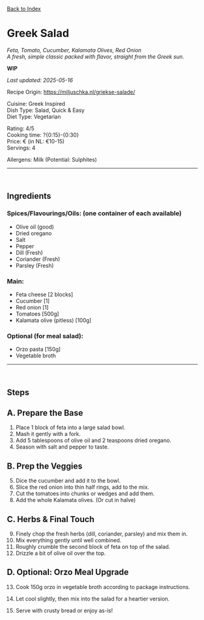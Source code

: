 [Back to Index](/index.md)

# Greek Salad
*Feta, Tomato, Cucumber, Kalamata Olives, Red Onion*  
*A fresh, simple classic packed with flavor, straight from the Greek sun.*

**WIP**

*Last updated: 2025-05-16*

Recipe Origin: https://miljuschka.nl/griekse-salade/

Cuisine: Greek Inspired  
Dish Type: Salad, Quick & Easy  
Diet Type: Vegetarian

Rating: 4/5  
Cooking time: ?{0:15}-{0:30}  
Price: € (in NL: €10-15)   
Servings: 4   

Allergens: Milk (Potential: Sulphites)
<!-- {insert: Gluten, Crustaceans/Shellfish, Milk/Lactose, Egg, Fish, Peanuts, Tree nuts, Soy, Sesame, Mustard, Celery, Lupin, Sulphites, Molluscs, Citric acid} -->

-------------------------------------------------------------
<div style="page-break-after: always; visibility: hidden"> \pagebreak </div>


## Ingredients
### Spices/Flavourings/Oils: (one container of each available)
- Olive oil (good)
- Dried oregano 
- Salt
- Pepper
- Dill (Fresh)
- Coriander (Fresh) 
- Parsley (Fresh) 

### Main:
- Feta cheese [2 blocks]
- Cucumber [1]
- Red onion [1]
- Tomatoes [500g]
- Kalamata olive (pitless) [100g]

### Optional (for meal salad):
- Orzo pasta [150g]
- Vegetable broth


-------------------------------------------------------------
<div style="page-break-after: always; visibility: hidden"> \pagebreak </div>

## Steps

## A. Prepare the Base
1. Place 1 block of feta into a large salad bowl.
2. Mash it gently with a fork.
3. Add 5 tablespoons of olive oil and 2 teaspoons dried oregano.
4. Season with salt and pepper to taste.

## B. Prep the Veggies
5. Dice the cucumber and add it to the bowl.
6. Slice the red onion into thin half rings, add to the mix.
7. Cut the tomatoes into chunks or wedges and add them.
8. Add the whole Kalamata olives. (Or cut in halve)

## C. Herbs & Final Touch
9. Finely chop the fresh herbs (dill, coriander, parsley) and mix them in.
10. Mix everything gently until well combined.
11. Roughly crumble the second block of feta on top of the salad.
12. Drizzle a bit of olive oil over the top.

## D. Optional: Orzo Meal Upgrade
13. Cook 150g orzo in vegetable broth according to package instructions.
14. Let cool slightly, then mix into the salad for a heartier version.

15. Serve with crusty bread or enjoy as-is!